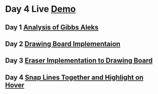 ﻿# Day 4 Live [Demo](https://omkarmraskar.github.io/Aleks/)

## Day 1 [Analysis of Gibbs Aleks](https://github.com/omkarmraskar/Aleks/blob/main/Day1.md)
## Day 2 [Drawing Board Implementaion](https://github.com/omkarmraskar/Aleks/tree/Day-2)
## Day 3 [Eraser Implementation to Drawing Board](https://github.com/omkarmraskar/Aleks/tree/Day-3)
## Day 4 [Snap Lines Together and Highlight on Hover](https://github.com/omkarmraskar/Aleks/tree/Day-4)